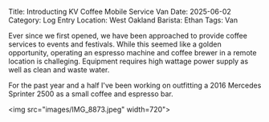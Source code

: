 Title: Introducting KV Coffee Mobile Service Van
Date: 2025-06-02
Category: Log Entry
Location: West Oakland
Barista: Ethan
Tags: Van

Ever since we first opened, we have been approached to provide coffee services to events and festivals. While this seemed like a golden opportunity, operating an espresso machine and coffee brewer in a remote location is challeging. Equipment requires high wattage power supply as well as clean and waste water. 

For the past year and a half I've been working on outfitting a 2016 Mercedes Sprinter 2500 as a small coffee and espresso bar.

<img src="images/IMG_8873.jpeg" width=720">
